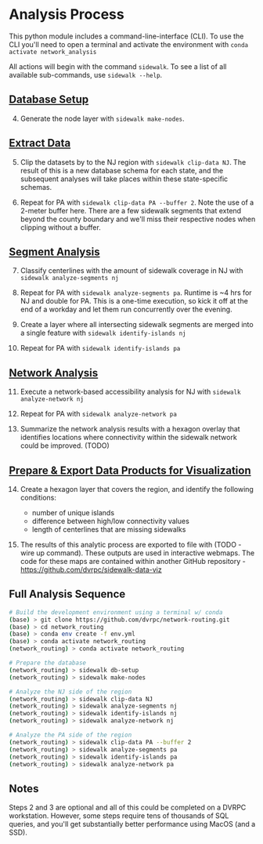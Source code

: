# Analysis Process

This python module includes a command-line-interface (CLI). To use the CLI you'll need to open a terminal and activate the environment with ``conda activate network_analysis``


All actions will begin with the command ``sidewalk``. To see a list of all available sub-commands, use ``sidewalk --help``.


## [Database Setup](../sidewalk_gaps/db_setup)


4) Generate the node layer with ``sidewalk make-nodes``.


## [Extract Data](../sidewalk_gaps/extract_data)


5) Clip the datasets by to the NJ region with ``sidewalk clip-data NJ``. The result of this is a new database schema for each state, and the subsequent analyses will take places within these state-specific schemas.


6) Repeat for PA with ``sidewalk clip-data PA --buffer 2``. Note the use of a 2-meter buffer here. There are a few sidewalk segments that extend beyond the county boundary and we'll miss their respective nodes when clipping without a buffer.


## [Segment Analysis](../sidewalk_gaps/segments)


7) Classify centerlines with the amount of sidewalk coverage in NJ with ``sidewalk analyze-segments nj`` 

8) Repeat for PA with ``sidewalk analyze-segments pa``. Runtime is ~4 hrs for NJ and double for PA. This is a one-time execution, so kick it off at the end of a workday and let them run concurrently over the evening.

9) Create a layer where all intersecting sidewalk segments are merged into a single feature with ``sidewalk identify-islands nj``

10) Repeat for PA with ``sidewalk identify-islands pa``


## [Network Analysis](../sidewalk_gaps/accessibility)


11) Execute a network-based accessibility analysis for NJ with ``sidewalk analyze-network nj``

12) Repeat for PA with ``sidewalk analyze-network pa``

13) Summarize the network analysis results with a hexagon overlay that identifies locations where connectivity within the sidewalk network could be improved. (TODO)


## [Prepare & Export Data Products for Visualization](../sidewalk_gaps/data_viz)

14) Create a hexagon layer that covers the region, and identify the following conditions:
    - number of unique islands
    - difference between high/low connectivity values
    - length of centerlines that are missing sidewalks


15) The results of this analytic process are exported to file with (TODO - wire up command). These outputs are used in interactive webmaps. The code for these maps are contained within another GitHub repository - https://github.com/dvrpc/sidewalk-data-viz


## Full Analysis Sequence

```bash
# Build the development environment using a terminal w/ conda
(base) > git clone https://github.com/dvrpc/network-routing.git
(base) > cd network_routing
(base) > conda env create -f env.yml
(base) > conda activate network_routing
(network_routing) > conda activate network_routing

# Prepare the database
(network_routing) > sidewalk db-setup
(network_routing) > sidewalk make-nodes

# Analyze the NJ side of the region
(network_routing) > sidewalk clip-data NJ
(network_routing) > sidewalk analyze-segments nj
(network_routing) > sidewalk identify-islands nj
(network_routing) > sidewalk analyze-network nj

# Analyze the PA side of the region
(network_routing) > sidewalk clip-data PA --buffer 2
(network_routing) > sidewalk analyze-segments pa
(network_routing) > sidewalk identify-islands pa
(network_routing) > sidewalk analyze-network pa
```

## Notes

Steps 2 and 3 are optional and all of this could be completed on a DVRPC workstation. However, some steps require tens of thousands of SQL queries, and you'll get substantially better performance using MacOS (and a SSD).